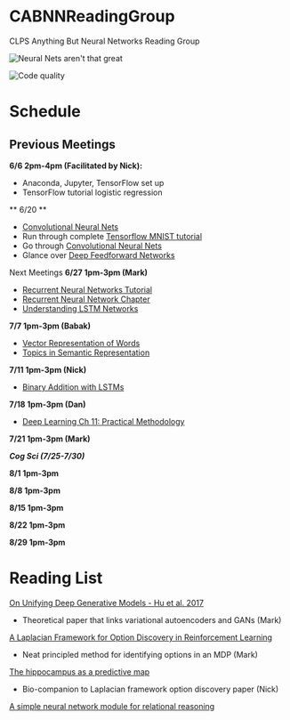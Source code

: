 # CABNNReadingGroup

CLPS Anything But Neural Networks Reading Group

![Neural Nets aren't that great](https://imgs.xkcd.com/comics/machine_learning.png)

![Code quality](https://imgs.xkcd.com/comics/code_quality_3.png)

Schedule
========

Previous Meetings
--------
**6/6 2pm-4pm (Facilitated by Nick):**

- Anaconda, Jupyter, TensorFlow set up
- TensorFlow tutorial logistic regression

** 6/20 **
- [Convolutional Neural Nets](https://www.tensorflow.org/tutorials/deep_cnn)
- Run through complete [Tensorflow MNIST tutorial](https://www.tensorflow.org/get_started/mnist/pros)
- Go through [Convolutional Neural Nets](https://www.tensorflow.org/tutorials/deep_cnn)
- Glance over [Deep Feedforward Networks](http://www.deeplearningbook.org/contents/mlp.html)

Next Meetings
**6/27 1pm-3pm (Mark)**
- [Recurrent Neural Networks Tutorial](https://www.tensorflow.org/tutorials/recurrent)
- [Recurrent Neural Network Chapter](http://www.deeplearningbook.org/contents/rnn.html)
- [Understanding LSTM Networks](http://colah.github.io/posts/2015-08-Understanding-LSTMs/)

**7/7 1pm-3pm (Babak)**

- [Vector Representation of Words](https://www.tensorflow.org/tutorials/word2vec) 
- [Topics in Semantic Representation](https://www.cs.colorado.edu/~mozer/Teaching/syllabi/ProbabilisticModels2015/readings/GriffithsSteyversTenenbaum2007.pdf)

**7/11 1pm-3pm (Nick)**
- [Binary Addition with LSTMs](https://iamtrask.github.io/2015/11/15/anyone-can-code-lstm/)

**7/18 1pm-3pm (Dan)**
- [Deep Learning Ch 11: Practical Methodology](http://www.deeplearningbook.org/contents/guidelines.html)

**7/21 1pm-3pm (Mark)**

**_Cog Sci (7/25-7/30)_**

**8/1 1pm-3pm**

**8/8 1pm-3pm**

**8/15 1pm-3pm**

**8/22 1pm-3pm**

**8/29 1pm-3pm**






Reading List
=====
[On Unifying Deep Generative Models - Hu et al. 2017](https://arxiv.org/pdf/1706.00550.pdf)

- Theoretical paper that links variational autoencoders and GANs (Mark)

[A Laplacian Framework for Option Discovery in Reinforcement Learning](https://arxiv.org/pdf/1703.00956.pdf)

- Neat principled method for identifying options in an MDP (Mark)

[The hippocampus as a predictive map](http://biorxiv.org/content/biorxiv/early/2016/12/28/097170.full.pdf)

- Bio-companion to Laplacian framework option discovery paper (Nick)

[A simple neural network module for relational reasoning](https://arxiv.org/abs/1706.01427)